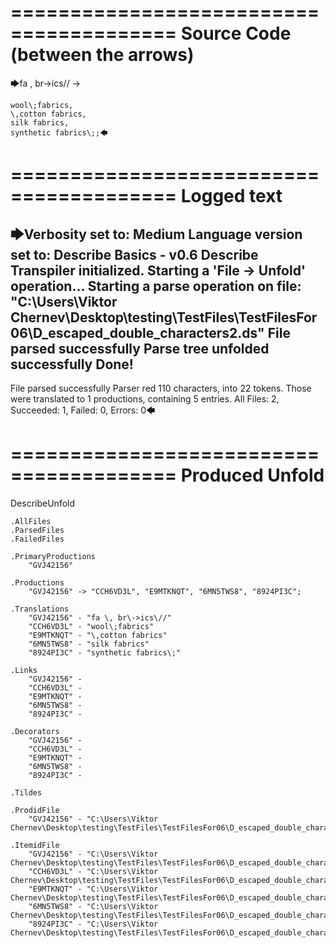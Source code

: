 ========================================
Source Code (between the arrows)
========================================

🡆fa \, br\->ics\// ->

    wool\;fabrics,
    \,cotton fabrics,
    silk fabrics,
    synthetic fabrics\;;🡄

========================================
Logged text
========================================

🡆Verbosity set to: Medium
Language version set to: Describe Basics - v0.6
Describe Transpiler initialized.
Starting a 'File -> Unfold' operation...
Starting a parse operation on file: "C:\Users\Viktor Chernev\Desktop\testing\TestFiles\TestFilesFor06\D_escaped_double_characters2.ds"
File parsed successfully
Parse tree unfolded successfully
Done!
------------------------
File parsed successfully
Parser red 110 characters, into 22 tokens.
Those were translated to 1 productions, containing 5 entries.
All Files: 2, Succeeded: 1, Failed: 0, Errors: 0🡄

========================================
Produced Unfold
========================================

DescribeUnfold

    .AllFiles
    .ParsedFiles
    .FailedFiles

    .PrimaryProductions
        "GVJ42156" 

    .Productions
        "GVJ42156" -> "CCH6VD3L", "E9MTKNQT", "6MN5TWS8", "8924PI3C";

    .Translations
        "GVJ42156" - "fa \, br\->ics\//"
        "CCH6VD3L" - "wool\;fabrics"
        "E9MTKNQT" - "\,cotton fabrics"
        "6MN5TWS8" - "silk fabrics"
        "8924PI3C" - "synthetic fabrics\;"

    .Links
        "GVJ42156" - 
        "CCH6VD3L" - 
        "E9MTKNQT" - 
        "6MN5TWS8" - 
        "8924PI3C" - 

    .Decorators
        "GVJ42156" - 
        "CCH6VD3L" - 
        "E9MTKNQT" - 
        "6MN5TWS8" - 
        "8924PI3C" - 

    .Tildes

    .ProdidFile
        "GVJ42156" - "C:\Users\Viktor Chernev\Desktop\testing\TestFiles\TestFilesFor06\D_escaped_double_characters2.ds"

    .ItemidFile
        "GVJ42156" - "C:\Users\Viktor Chernev\Desktop\testing\TestFiles\TestFilesFor06\D_escaped_double_characters2.ds"
        "CCH6VD3L" - "C:\Users\Viktor Chernev\Desktop\testing\TestFiles\TestFilesFor06\D_escaped_double_characters2.ds"
        "E9MTKNQT" - "C:\Users\Viktor Chernev\Desktop\testing\TestFiles\TestFilesFor06\D_escaped_double_characters2.ds"
        "6MN5TWS8" - "C:\Users\Viktor Chernev\Desktop\testing\TestFiles\TestFilesFor06\D_escaped_double_characters2.ds"
        "8924PI3C" - "C:\Users\Viktor Chernev\Desktop\testing\TestFiles\TestFilesFor06\D_escaped_double_characters2.ds"

